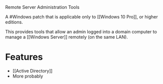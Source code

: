 Remote Server Administration Tools

A #Windows patch that is applicable only to [[Windows 10 Pro]], or higher editions.

This provides tools that allow an admin logged into a domain computer to manage a [[Windows Server]] remotely (on the same LAN). 

# Features
- [[Active Directory]]
- More probably